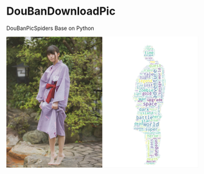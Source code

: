 # DouBanDownloadPic
DouBanPicSpiders
Base on Python

![Saito wordcloud](saito_wordcloud.png "Saito wordcloud")
